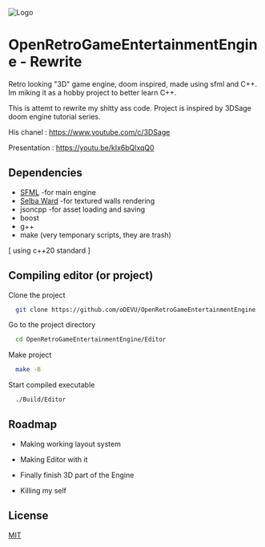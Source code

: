 
![Logo](*Your_logo*.png)



# OpenRetroGameEntertainmentEngine - Rewrite

Retro looking "3D" game engine, doom inspired, made using sfml and C++. Im miking it as a hobby project to better learn C++.

This is attemt to rewrite my shitty ass code.
Project is inspired by 3DSage doom engine tutorial series.

His chanel : https://www.youtube.com/c/3DSage

Presentation : https://youtu.be/kIx6bQlxqQ0




## Dependencies

* [SFML](https://www.sfml-dev.org/) -for main engine
* [Selba Ward](https://github.com/Hapaxia/SelbaWard) -for textured walls rendering
* jsoncpp -for asset loading and saving
* boost
* g++
* make (very temponary scripts, they are trash)

[ using c++20 standard ]
## Compiling editor (or project)

Clone the project

```bash
  git clone https://github.com/oDEVU/OpenRetroGameEntertainmentEngine
```

Go to the project directory

```bash
  cd OpenRetroGameEntertainmentEngine/Editor
```

Make project

```bash
  make -B
```

Start compiled executable

```bash
  ./Build/Editor
```


## Roadmap

- Making working layout system

- Making Editor with it

- Finally finish 3D part of the Engine

- Killing my self


## License

[MIT](https://choosealicense.com/licenses/mit/)

